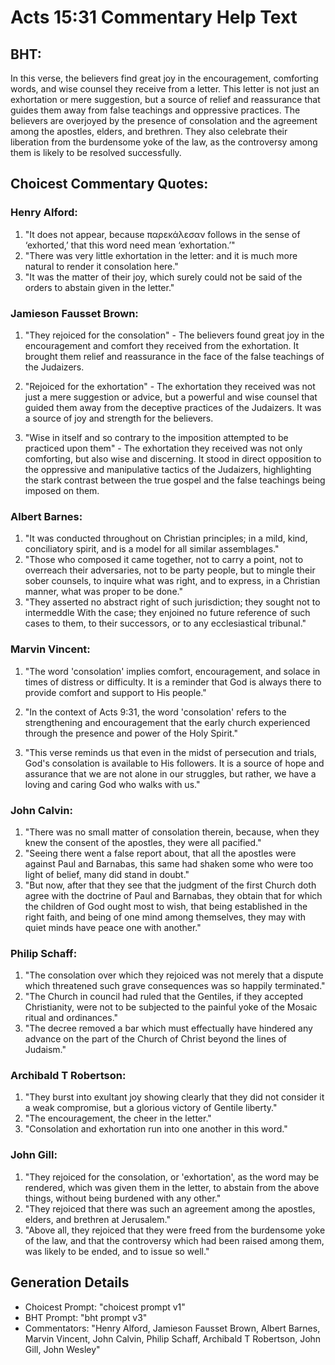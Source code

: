 # Acts 15:31 Commentary Help Text

## BHT:
In this verse, the believers find great joy in the encouragement, comforting words, and wise counsel they receive from a letter. This letter is not just an exhortation or mere suggestion, but a source of relief and reassurance that guides them away from false teachings and oppressive practices. The believers are overjoyed by the presence of consolation and the agreement among the apostles, elders, and brethren. They also celebrate their liberation from the burdensome yoke of the law, as the controversy among them is likely to be resolved successfully.

## Choicest Commentary Quotes:
### Henry Alford:
1. "It does not appear, because παρεκάλεσαν follows in the sense of ‘exhorted,’ that this word need mean ‘exhortation.’" 
2. "There was very little exhortation in the letter: and it is much more natural to render it consolation here." 
3. "It was the matter of their joy, which surely could not be said of the orders to abstain given in the letter."

### Jamieson Fausset Brown:
1. "They rejoiced for the consolation" - The believers found great joy in the encouragement and comfort they received from the exhortation. It brought them relief and reassurance in the face of the false teachings of the Judaizers.

2. "Rejoiced for the exhortation" - The exhortation they received was not just a mere suggestion or advice, but a powerful and wise counsel that guided them away from the deceptive practices of the Judaizers. It was a source of joy and strength for the believers.

3. "Wise in itself and so contrary to the imposition attempted to be practiced upon them" - The exhortation they received was not only comforting, but also wise and discerning. It stood in direct opposition to the oppressive and manipulative tactics of the Judaizers, highlighting the stark contrast between the true gospel and the false teachings being imposed on them.

### Albert Barnes:
1. "It was conducted throughout on Christian principles; in a mild, kind, conciliatory spirit, and is a model for all similar assemblages."
2. "Those who composed it came together, not to carry a point, not to overreach their adversaries, not to be party people, but to mingle their sober counsels, to inquire what was right, and to express, in a Christian manner, what was proper to be done."
3. "They asserted no abstract right of such jurisdiction; they sought not to intermeddle With the case; they enjoined no future reference of such cases to them, to their successors, or to any ecclesiastical tribunal."

### Marvin Vincent:
1. "The word 'consolation' implies comfort, encouragement, and solace in times of distress or difficulty. It is a reminder that God is always there to provide comfort and support to His people."

2. "In the context of Acts 9:31, the word 'consolation' refers to the strengthening and encouragement that the early church experienced through the presence and power of the Holy Spirit."

3. "This verse reminds us that even in the midst of persecution and trials, God's consolation is available to His followers. It is a source of hope and assurance that we are not alone in our struggles, but rather, we have a loving and caring God who walks with us."

### John Calvin:
1. "There was no small matter of consolation therein, because, when they knew the consent of the apostles, they were all pacified."
2. "Seeing there went a false report about, that all the apostles were against Paul and Barnabas, this same had shaken some who were too light of belief, many did stand in doubt."
3. "But now, after that they see that the judgment of the first Church doth agree with the doctrine of Paul and Barnabas, they obtain that for which the children of God ought most to wish, that being established in the right faith, and being of one mind among themselves, they may with quiet minds have peace one with another."

### Philip Schaff:
1. "The consolation over which they rejoiced was not merely that a dispute which threatened such grave consequences was so happily terminated."
2. "The Church in council had ruled that the Gentiles, if they accepted Christianity, were not to be subjected to the painful yoke of the Mosaic ritual and ordinances."
3. "The decree removed a bar which must effectually have hindered any advance on the part of the Church of Christ beyond the lines of Judaism."

### Archibald T Robertson:
1. "They burst into exultant joy showing clearly that they did not consider it a weak compromise, but a glorious victory of Gentile liberty."
2. "The encouragement, the cheer in the letter."
3. "Consolation and exhortation run into one another in this word."

### John Gill:
1. "They rejoiced for the consolation, or 'exhortation', as the word may be rendered, which was given them in the letter, to abstain from the above things, without being burdened with any other."
2. "They rejoiced that there was such an agreement among the apostles, elders, and brethren at Jerusalem."
3. "Above all, they rejoiced that they were freed from the burdensome yoke of the law, and that the controversy which had been raised among them, was likely to be ended, and to issue so well."


## Generation Details
- Choicest Prompt: "choicest prompt v1"
- BHT Prompt: "bht prompt v3"
- Commentators: "Henry Alford, Jamieson Fausset Brown, Albert Barnes, Marvin Vincent, John Calvin, Philip Schaff, Archibald T Robertson, John Gill, John Wesley"
